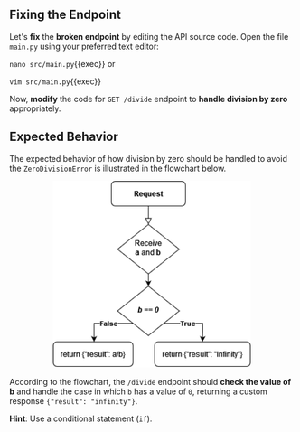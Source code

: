 ## Fixing the Endpoint 

Let's **fix** the **broken endpoint** by editing the API source code. Open the file `main.py` using your preferred text editor:

`nano src/main.py`{{exec}} or

`vim src/main.py`{{exec}}

Now, **modify** the code for `GET /divide` endpoint to **handle division by zero** appropriately.

## Expected Behavior

The expected behavior of how division by zero should be handled to avoid the `ZeroDivisionError` is illustrated in the flowchart below.

<p align="center">
  <img src="./feature.png" width="350px">
</p>

According to the flowchart, the `/divide` endpoint should **check the value of b** and handle the case in which `b` has a value of `0`, returning a custom response `{"result": "infinity"}`.



**Hint**: Use a conditional statement (`if`).